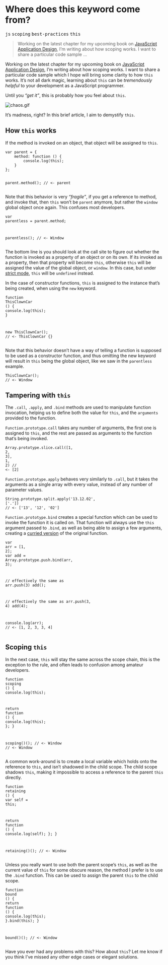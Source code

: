 <h1>Where does this keyword come from?</h1>

<p><kbd>js</kbd> <kbd>scoping</kbd> <kbd>best-practices</kbd> <kbd>this</kbd></p>

<blockquote><p>Working on the latest chapter for my upcoming book on <a href="http://bevacqua.io/buildfirst" target="_blank">JavaScript Application Design</a>, I&#x2019;m writing about how scoping works. I want to share a particular code sample &#x2026;</p></blockquote>

<div><p>Working on the latest chapter for my upcoming book on <a href="http://bevacqua.io/buildfirst" target="_blank">JavaScript Application Design</a>, I&#x2019;m writing about how scoping works. I want to share a particular code sample which I hope will bring some clarity to how <code class="md-code md-code-inline">this</code> works. It&#x2019;s not all dark magic, learning about <code class="md-code md-code-inline">this</code> can be <em>tremendously helpful</em> to your development as a JavaScript programmer.</p></div>

<div></div>

<div><p>Until you <em>&#x201C;get it&#x201D;</em>, this is probably how you feel about <code class="md-code md-code-inline">this</code>.</p> <p><img src="https://raw.github.com/bevacqua/buildfirst/master/images/chaos.gif" alt="chaos.gif"></p> <p>It&#x2019;s madness, right? In this brief article, I aim to demystify <code class="md-code md-code-inline">this</code>.</p></div>

<div><h2 id="how-this-works">How <code class="md-code md-code-inline">this</code> works</h2> <p>If the method is invoked on an object, that object will be assigned to <code class="md-code md-code-inline">this</code>.</p> <pre class="md-code-block"><code class="md-code md-lang-javascript"><span class="md-code-keyword">var</span> parent = {
    method: <span class="md-code-function"><span class="md-code-keyword">function</span> <span class="md-code-params">()</span> </span>{
        <span class="md-code-built_in">console</span>.log(<span class="md-code-keyword">this</span>);
    }
};

parent.method();
<span class="md-code-comment">// &lt;- parent</span>
</code></pre> <p>Note that this behavior is very <em>&#x201C;fragile&#x201D;</em>, if you get a reference to method, and invoke that, then <code class="md-code md-code-inline">this</code> won&#x2019;t be <code class="md-code md-code-inline">parent</code> anymore, but rather the <code class="md-code md-code-inline">window</code> global object once again. This confuses most developers.</p> <pre class="md-code-block"><code class="md-code md-lang-javascript"><span class="md-code-keyword">var</span> parentless = parent.method;

parentless();
<span class="md-code-comment">// &lt;- Window</span>
</code></pre> <p>The bottom line is you should look at the call site to figure out whether the function is invoked as a property of an object or on its own. If its invoked as a property, then that property will become <code class="md-code md-code-inline">this</code>, otherwise <code class="md-code md-code-inline">this</code> will be assigned the value of the global object, or <code class="md-code md-code-inline">window</code>. In this case, but under <a href="https://developer.mozilla.org/en-US/docs/Web/JavaScript/Reference/Functions_and_function_scope/Strict_mode" target="_blank" aria-label="Strict mode explained on MDN">strict mode</a>, <code class="md-code md-code-inline">this</code> will be <code class="md-code md-code-inline">undefined</code> instead.</p> <p>In the case of constructor functions, <code class="md-code md-code-inline">this</code> is assigned to the instance that&#x2019;s being created, when using the <code class="md-code md-code-inline">new</code> keyword.</p> <pre class="md-code-block"><code class="md-code md-lang-javascript"><span class="md-code-function"><span class="md-code-keyword">function</span> <span class="md-code-title">ThisClownCar</span> <span class="md-code-params">()</span> </span>{
  <span class="md-code-built_in">console</span>.log(<span class="md-code-keyword">this</span>);
}

<span class="md-code-keyword">new</span> ThisClownCar();
<span class="md-code-comment">// &lt;- ThisClownCar {}</span>
</code></pre> <p>Note that this behavior doesn&#x2019;t have a way of telling a function is supposed to be used as a constructor function, and thus omitting the new keyword will result in <code class="md-code md-code-inline">this</code> being the global object, like we saw in the <code class="md-code md-code-inline">parentless</code> example.</p> <pre class="md-code-block"><code class="md-code md-lang-javascript">ThisClownCar();
<span class="md-code-comment">// &lt;- Window</span>
</code></pre> <h2 id="tampering-with-this">Tampering with <code class="md-code md-code-inline">this</code></h2> <p>The <code class="md-code md-code-inline">.call</code>, <code class="md-code md-code-inline">.apply</code>, and <code class="md-code md-code-inline">.bind</code> methods are used to manipulate function invocation, helping us to define both the value for <code class="md-code md-code-inline">this</code>, and the <code class="md-code md-code-inline">arguments</code> provided to the function.</p> <p><code class="md-code md-code-inline">Function.prototype.call</code> takes any number of arguments, the first one is assigned to <code class="md-code md-code-inline">this</code>, and the rest are passed as arguments to the function that&#x2019;s being invoked.</p> <pre class="md-code-block"><code class="md-code md-lang-javascript"><span class="md-code-built_in">Array</span>.prototype.slice.call([<span class="md-code-number">1</span>, <span class="md-code-number">2</span>, <span class="md-code-number">3</span>], <span class="md-code-number">1</span>, <span class="md-code-number">2</span>)
<span class="md-code-comment">// &lt;- [2]</span>
</code></pre> <p><code class="md-code md-code-inline">Function.prototype.apply</code> behaves very similarly to <code class="md-code md-code-inline">.call</code>, but it takes the arguments as a single array with every value, instead of any number of parameter values.</p> <pre class="md-code-block"><code class="md-code md-lang-javascript"><span class="md-code-built_in">String</span>.prototype.split.apply(<span class="md-code-string">&apos;13.12.02&apos;</span>, [<span class="md-code-string">&apos;.&apos;</span>])
<span class="md-code-comment">// &lt;- [&apos;13&apos;, &apos;12&apos;, &apos;02&apos;]</span>
</code></pre> <p><code class="md-code md-code-inline">Function.prototype.bind</code> creates a special function which can be used to invoke the function it is called on. That function will always use the <code class="md-code md-code-inline">this</code> argument passed to <code class="md-code md-code-inline">.bind</code>, as well as being able to assign a few arguments, creating a <a href="http://en.wikipedia.org/wiki/Currying" target="_blank" aria-label="Currying on Wikipedia">curried version</a> of the original function.</p> <pre class="md-code-block"><code class="md-code md-lang-javascript"><span class="md-code-keyword">var</span> arr = [<span class="md-code-number">1</span>, <span class="md-code-number">2</span>];
<span class="md-code-keyword">var</span> add = <span class="md-code-built_in">Array</span>.prototype.push.bind(arr, <span class="md-code-number">3</span>);

<span class="md-code-comment">// effectively the same as arr.push(3)</span>
add();

<span class="md-code-comment">// effectively the same as arr.push(3, 4)</span>
add(<span class="md-code-number">4</span>);

<span class="md-code-built_in">console</span>.log(arr);
<span class="md-code-comment">// &lt;- [1, 2, 3, 3, 4]</span>
</code></pre> <h2 id="scoping-this">Scoping <code class="md-code md-code-inline">this</code></h2> <p>In the next case, <code class="md-code md-code-inline">this</code> will stay the same across the scope chain, this is the exception to the rule, and often leads to confusion among amateur developers.</p> <pre class="md-code-block"><code class="md-code md-lang-javascript"><span class="md-code-function"><span class="md-code-keyword">function</span> <span class="md-code-title">scoping</span> <span class="md-code-params">()</span> </span>{
  <span class="md-code-built_in">console</span>.log(<span class="md-code-keyword">this</span>);

  <span class="md-code-keyword">return</span> <span class="md-code-function"><span class="md-code-keyword">function</span> <span class="md-code-params">()</span> </span>{
    <span class="md-code-built_in">console</span>.log(<span class="md-code-keyword">this</span>);
  };
}

scoping()();
<span class="md-code-comment">// &lt;- Window</span>
<span class="md-code-comment">// &lt;- Window</span>
</code></pre> <p>A common work-around is to create a local variable which holds onto the reference to <code class="md-code md-code-inline">this</code>, and isn&#x2019;t shadowed in the child scope. The child scope shadows <code class="md-code md-code-inline">this</code>, making it impossible to access a reference to the parent <code class="md-code md-code-inline">this</code> directly.</p> <pre class="md-code-block"><code class="md-code md-lang-javascript"><span class="md-code-function"><span class="md-code-keyword">function</span> <span class="md-code-title">retaining</span> <span class="md-code-params">()</span> </span>{
  <span class="md-code-keyword">var</span> self = <span class="md-code-keyword">this</span>;

  <span class="md-code-keyword">return</span> <span class="md-code-function"><span class="md-code-keyword">function</span> <span class="md-code-params">()</span> </span>{
    <span class="md-code-built_in">console</span>.log(self);
  };
}

retaining()();
<span class="md-code-comment">// &lt;- Window</span>
</code></pre> <p>Unless you really want to use both the parent scope&#x2019;s <code class="md-code md-code-inline">this</code>, as well as the current value of <code class="md-code md-code-inline">this</code> for some obscure reason, the method I prefer is to use the <code class="md-code md-code-inline">.bind</code> function. This can be used to assign the parent <code class="md-code md-code-inline">this</code> to the child scope.</p> <pre class="md-code-block"><code class="md-code md-lang-javascript"><span class="md-code-function"><span class="md-code-keyword">function</span> <span class="md-code-title">bound</span> <span class="md-code-params">()</span> </span>{
  <span class="md-code-keyword">return</span> <span class="md-code-function"><span class="md-code-keyword">function</span> <span class="md-code-params">()</span> </span>{
    <span class="md-code-built_in">console</span>.log(<span class="md-code-keyword">this</span>);
  }.bind(<span class="md-code-keyword">this</span>);
}

bound()();
<span class="md-code-comment">// &lt;- Window</span>
</code></pre> <p>Have you ever had any problems with this? How about <code class="md-code md-code-inline">this</code>? Let me know if you think I&#x2019;ve missed any other edge cases or elegant solutions.</p></div>
